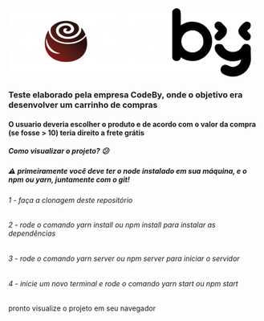 <img src='/src/assets/images/codetrufas.svg'/>

<h3>Teste elaborado pela empresa CodeBy, onde o objetivo era desenvolver um carrinho de compras</h3>
<h4>O usuario deveria escolher o produto e de acordo com o valor da compra (se fosse > 10) teria direito a frete grátis</h4>

<h5>Como visualizar o projeto? 😕 </h5>

<h5>⚠️ primeiramente você deve ter o node instalado em sua máquina, e o npm ou yarn, juntamente com o git!</h5>
<h6>1 - faça a clonagem deste repositório</h6>
<h6>2 - rode o comando yarn install ou npm install para instalar as dependências</h6>
<h6>3 - rode o comando yarn server ou npm server para iniciar o servidor</h6>
<h6>4 - inicie um novo terminal e rode o comando yarn start ou npm start </h6>
pronto visualize o projeto em seu navegador
